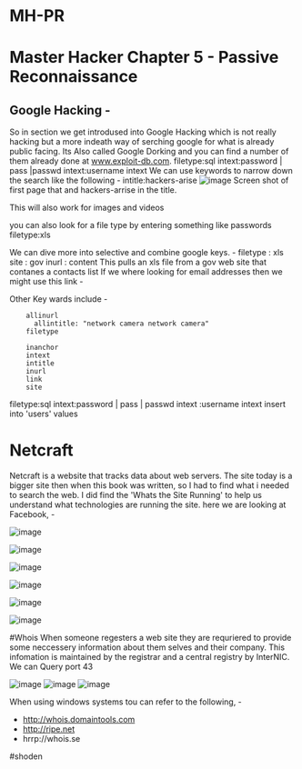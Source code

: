 # MH-PR
# Master Hacker Chapter 5 - Passive Reconnaissance
## Google Hacking - 

  So in section we get introdused into Google Hacking which is not really hacking but a more indeath way of serching google for what is already public facing. Its Also called Google Dorking and you can find a number of them already done at www.exploit-db.com.
  filetype:sql intext:password | pass |passwd intext:username intext 
    We can use keywords to narrow down the search like the following - 
      intitle:hackers-arise
![image](https://github.com/user-attachments/assets/056973a3-bb10-4873-acdc-c1a9795d4f40)
Screen shot of first page that and hackers-arrise in the title. 

This will also work for images and videos 

you can also look for a file type by entering something like 
  passwords filetype:xls

We can dive more into selective and combine google keys. - 
    filetype : xls site : gov inurl : content
      This pulls an xls file from a gov web site that contanes a contacts list
If we where looking for email addresses then we might use this link - 
  
Other Key wards include - 

        allinurl
          allintitle: "network camera network camera"
        filetype
          
        inanchor
        intext
        intitle
        inurl
        link
        site

filetype:sql intext:password | pass | passwd intext :username intext insert into 'users' values


# Netcraft
Netcraft is a website that tracks data about web servers.
The site today is a bigger site then when this book was written, so I had to find what i needed to search the web. 
I did find the 'Whats the Site Running' to help us understand what technologies are running the site. 
here we are looking at Facebook, - 

![image](https://github.com/user-attachments/assets/388e886a-3bee-4a5e-a95d-812501d086e8)

![image](https://github.com/user-attachments/assets/66009b24-32a6-428e-9799-68cf22f32d2c)

![image](https://github.com/user-attachments/assets/60532cc6-08e2-4ece-94e1-3e96b07b77fe)

![image](https://github.com/user-attachments/assets/0a768c2a-2638-4913-9120-c2717ff646ed)

![image](https://github.com/user-attachments/assets/798c398c-2486-4a11-961b-46336c15819c)

![image](https://github.com/user-attachments/assets/0424eda6-daa5-4245-bea5-6351ea5445e4)

#Whois
When someone regesters a web site they are requriered to provide some neccessery information about them selves and their company. 
This infomation is maintained by the registrar and a central registry by InterNIC.
We can Query port 43

![image](https://github.com/user-attachments/assets/c1570c54-de72-4658-852a-bfd7c90a1f0c)
![image](https://github.com/user-attachments/assets/5187e987-235e-4b4b-b2ef-3bffe91c2f92)
![image](https://github.com/user-attachments/assets/274911d1-7f48-4b16-8eb6-dd7a69d7e193)

When using windows systems tou can refer to the following, - 
  - http://whois.domaintools.com
  - http://ripe.net
  - hrrp://whois.se

#shoden













